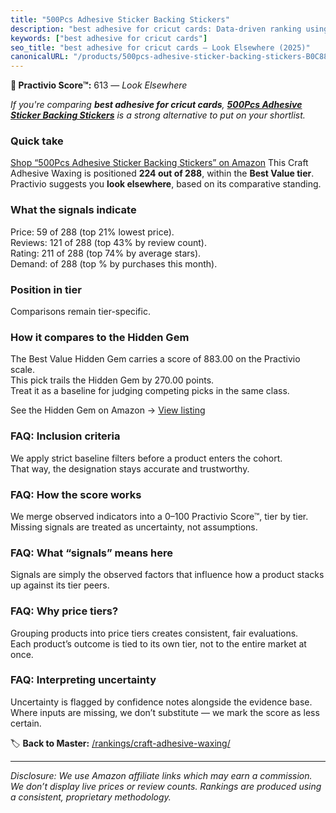 ```yaml
---
title: "500Pcs Adhesive Sticker Backing Stickers"
description: "best adhesive for cricut cards: Data-driven ranking using the Practivio Score™. Positioned by quality, value, demand, findability, momentum."
keywords: ["best adhesive for cricut cards"]
seo_title: "best adhesive for cricut cards — Look Elsewhere (2025)"
canonicalURL: "/products/500pcs-adhesive-sticker-backing-stickers-B0C88Y3TRR/"
---
```


**🚫 Practivio Score™:** 613 — _Look Elsewhere_


*If you're comparing **best adhesive for cricut cards**, **[500Pcs Adhesive Sticker Backing Stickers](https://www.amazon.com/dp/B0C88Y3TRR?tag=practivio-20)** is a strong alternative to put on your shortlist.*
### Quick take
[Shop “500Pcs Adhesive Sticker Backing Stickers” on Amazon](https://www.amazon.com/dp/B0C88Y3TRR?tag=practivio-20)
This Craft Adhesive Waxing is positioned **224 out of 288**, within the **Best Value tier**.  
Practivio suggests you **look elsewhere**, based on its comparative standing.

### What the signals indicate
Price: 59 of 288 (top 21% lowest price).  
Reviews: 121 of 288 (top 43% by review count).  
Rating: 211 of 288 (top 74% by average stars).  
Demand:  of 288 (top % by purchases this month).

### Position in tier
Comparisons remain tier-specific.

### How it compares to the Hidden Gem
The Best Value Hidden Gem carries a score of 883.00 on the Practivio scale.  
This pick trails the Hidden Gem by 270.00 points.  
Treat it as a baseline for judging competing picks in the same class.  

See the Hidden Gem on Amazon → [View listing](https://www.amazon.com/dp/B00DOAVCN2?tag=practivio-20)

### FAQ: Inclusion criteria
We apply strict baseline filters before a product enters the cohort.  
That way, the designation stays accurate and trustworthy.

### FAQ: How the score works
We merge observed indicators into a 0–100 Practivio Score™, tier by tier.  
Missing signals are treated as uncertainty, not assumptions.

### FAQ: What “signals” means here
Signals are simply the observed factors that influence how a product stacks up against its tier peers.

### FAQ: Why price tiers?
Grouping products into price tiers creates consistent, fair evaluations.  
Each product’s outcome is tied to its own tier, not to the entire market at once.

### FAQ: Interpreting uncertainty
Uncertainty is flagged by confidence notes alongside the evidence base.  
Where inputs are missing, we don’t substitute — we mark the score as less certain.


🏷️ **Back to Master:** [/rankings/craft-adhesive-waxing/](/rankings/craft-adhesive-waxing/)

---
_Disclosure: We use Amazon affiliate links which may earn a commission. We don’t display live prices or review counts. Rankings are produced using a consistent, proprietary methodology._
